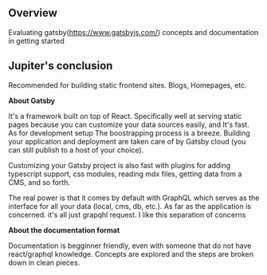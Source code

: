 ## Overview

Evaluating gatsby(https://www.gatsbyjs.com/) concepts and documentation in getting started

## Jupiter's conclusion

Recommended for building static frontend sites. Blogs, Homepages, etc.

**About Gatsby**

It's a framework built on top of React. Specifically well at serving static pages because you can customize your data sources easily, and It's fast.
As for development setup The boostrapping process is a breeze. Building your application and deployment are taken care of by Gatsby cloud (you can still publish to a host of your choice).

Customizing your Gatsby project is also fast with plugins for adding typescript support, css modules, reading mdx files, getting data from a CMS, and so forth.

The real power is that it comes by default with GraphQL which serves as the interface for all your data (local, cms, db, etc.). As far as the application is concerned. it's all just grapqhl request. I like this separation of concerns

**About the documentation format**

Documentation is begginner friendly, even with someone that do not have react/graphql knowledge. Concepts are explored and the steps are broken down in clean pieces.
